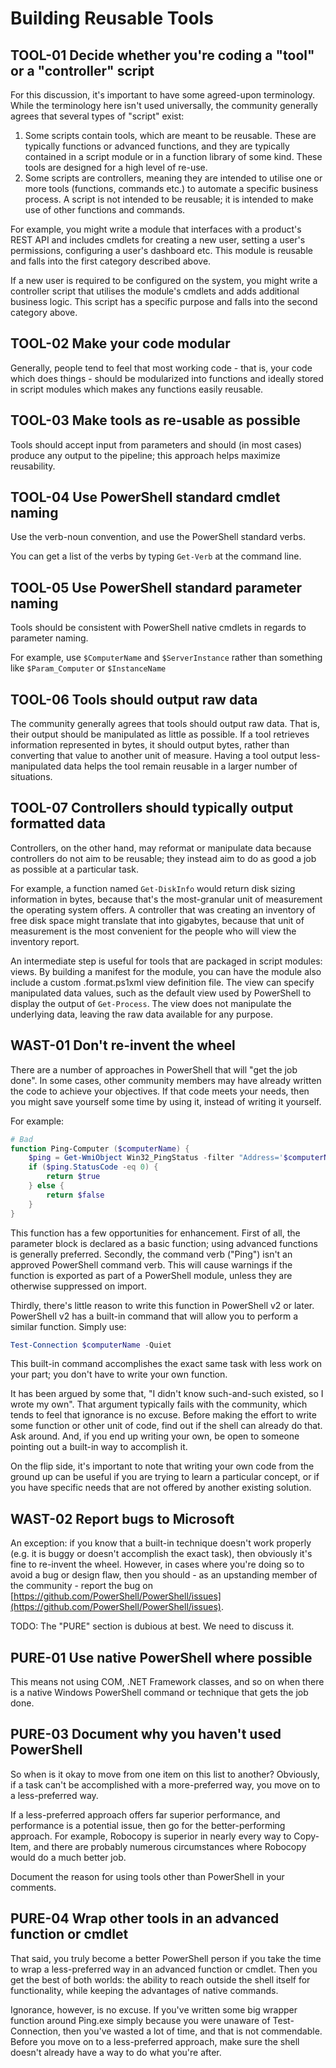 # Building Reusable Tools

## TOOL-01 Decide whether you're coding a "tool" or a "controller" script

For this discussion, it's important to have some agreed-upon terminology. While the terminology here isn't used universally, the community generally agrees that several types of "script" exist:

1. Some scripts contain tools, which are meant to be reusable. These are typically functions or advanced functions, and they are typically contained in a script module or in a function library of some kind. These tools are designed for a high level of re-use.
2. Some scripts are controllers, meaning they are intended to utilise one or more tools (functions, commands etc.) to automate a specific business process. A script is not intended to be reusable; it is intended to make use of other functions and commands.

For example, you might write a module that interfaces with a product's REST API and includes cmdlets for creating a new user, setting a user's permissions, configuring a user's dashboard etc. This module is reusable and falls into the first category described above.

If a new user is required to be configured on the system, you might write a controller script that utilises the module's cmdlets and adds additional business logic. This script has a specific purpose and falls into the second category above.

## TOOL-02 Make your code modular

Generally, people tend to feel that most working code - that is, your code which does things - should be modularized into functions and ideally stored in script modules which makes any functions easily reusable.

## TOOL-03 Make tools as re-usable as possible

Tools should accept input from parameters and should (in most cases) produce any output to the pipeline; this approach helps maximize reusability.

## TOOL-04 Use PowerShell standard cmdlet naming

Use the verb-noun convention, and use the PowerShell standard verbs.

You can get a list of the verbs by typing `Get-Verb` at the command line.

## TOOL-05 Use PowerShell standard parameter naming

Tools should be consistent with PowerShell native cmdlets in regards to parameter naming.

For example, use `$ComputerName` and `$ServerInstance` rather than something like `$Param_Computer` or `$InstanceName`

## TOOL-06 Tools should output raw data

The community generally agrees that tools should output raw data. That is, their output should be manipulated as little as possible. If a tool retrieves information represented in bytes, it should output bytes, rather than converting that value to another unit of measure. Having a tool output less-manipulated data helps the tool remain reusable in a larger number of situations.

## TOOL-07 Controllers should typically output formatted data

Controllers, on the other hand, may reformat or manipulate data because controllers do not aim to be reusable; they instead aim to do as good a job as possible at a particular task.

For example, a function named `Get-DiskInfo` would return disk sizing information in bytes, because that's the most-granular unit of measurement the operating system offers. A controller that was creating an inventory of free disk space might translate that into gigabytes, because that unit of measurement is the most convenient for the people who will view the inventory report.

An intermediate step is useful for tools that are packaged in script modules: views. By building a manifest for the module, you can have the module also include a custom .format.ps1xml view definition file. The view can specify manipulated data values, such as the default view used by PowerShell to display the output of `Get-Process`. The view does not manipulate the underlying data, leaving the raw data available for any purpose.

## WAST-01 Don't re-invent the wheel

There are a number of approaches in PowerShell that will "get the job done". In some cases, other community members may have already written the code to achieve your objectives. If that code meets your needs, then you might save yourself some time by using it, instead of writing it yourself.

For example:

```PowerShell
# Bad
function Ping-Computer ($computerName) {
    $ping = Get-WmiObject Win32_PingStatus -filter "Address='$computerName'"
    if ($ping.StatusCode -eq 0) {
        return $true
    } else {
        return $false
    }
}
```

This function has a few opportunities for enhancement. First of all, the parameter block is declared as a basic function; using advanced functions is generally preferred. Secondly, the command verb ("Ping") isn't an approved PowerShell command verb. This will cause warnings if the function is exported as part of a PowerShell module, unless they are otherwise suppressed on import.

Thirdly, there's little reason to write this function in PowerShell v2 or later. PowerShell v2 has a built-in command that will allow you to perform a similar function. Simply use:

```PowerShell
Test-Connection $computerName -Quiet
```

This built-in command accomplishes the exact same task with less work on your part; you don't have to write your own function.

It has been argued by some that, "I didn't know such-and-such existed, so I wrote my own". That argument typically fails with the community, which tends to feel that ignorance is no excuse. Before making the effort to write some function or other unit of code, find out if the shell can already do that. Ask around. And, if you end up writing your own, be open to someone pointing out a built-in way to accomplish it.

On the flip side, it's important to note that writing your own code from the ground up can be useful if you are trying to learn a particular concept, or if you have specific needs that are not offered by another existing solution.

## WAST-02 Report bugs to Microsoft

An exception: if you know that a built-in technique doesn't work properly (e.g. it is buggy or doesn't accomplish the exact task), then obviously it's fine to re-invent the wheel. However, in cases where you're doing so to avoid a bug or design flaw, then you should - as an upstanding member of the community - report the bug on [https://github.com/PowerShell/PowerShell/issues](https://github.com/PowerShell/PowerShell/issues).

TODO: The "PURE" section is dubious at best. We need to discuss it.

## PURE-01 Use native PowerShell where possible

This means not using COM, .NET Framework classes, and so on when there is a native Windows PowerShell command or technique that gets the job done.

## PURE-03 Document why you haven't used PowerShell

So when is it okay to move from one item on this list to another? Obviously, if a task can't be accomplished with a more-preferred way, you move on to a less-preferred way.

If a less-preferred approach offers far superior performance, and performance is a potential issue, then go for the better-performing approach. For example, Robocopy is superior in nearly every way to Copy-Item, and there are probably numerous circumstances where Robocopy would do a much better job.

Document the reason for using tools other than PowerShell in your comments.

## PURE-04 Wrap other tools in an advanced function or cmdlet

That said, you truly become a better PowerShell person if you take the time to wrap a less-preferred way in an advanced function or cmdlet. Then you get the best of both worlds: the ability to reach outside the shell itself for functionality, while keeping the advantages of native commands.

Ignorance, however, is no excuse. If you've written some big wrapper function around Ping.exe simply because you were unaware of Test-Connection, then you've wasted a lot of time, and that is not commendable. Before you move on to a less-preferred approach, make sure the shell doesn't already have a way to do what you're after.
